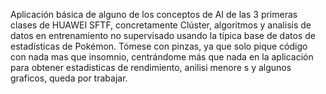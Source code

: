 Aplicación básica de alguno de los conceptos de AI de las 3 primeras clases de HUAWEI SFTF, concretamente Clúster, algoritmos y analisis de datos en entrenamiento no supervisado usando la típica base de datos de estadísticas de Pokémon. Tómese con pinzas, ya que solo pique código con nada mas que insomnio, centrándome más que nada en la aplicación para obtener estadisticas de rendimiento, anilisi menore s y algunos graficos, queda por trabajar.
